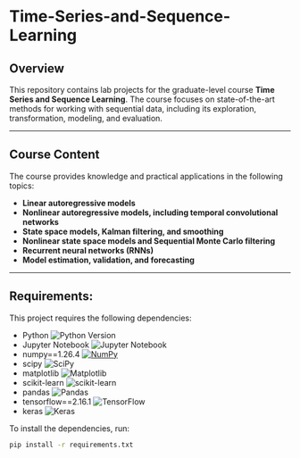 # Time-Series-and-Sequence-Learning

## Overview
This repository contains lab projects for the graduate-level course **Time Series and Sequence Learning**. The course focuses on state-of-the-art methods for working with sequential data, including its exploration, transformation, modeling, and evaluation.

---

## Course Content
The course provides knowledge and practical applications in the following topics:

- **Linear autoregressive models**
- **Nonlinear autoregressive models, including temporal convolutional networks**
- **State space models, Kalman filtering, and smoothing**
- **Nonlinear state space models and Sequential Monte Carlo filtering**
- **Recurrent neural networks (RNNs)**
- **Model estimation, validation, and forecasting**

---

## Requirements:  
This project requires the following dependencies:  

- Python ![Python Version](https://img.shields.io/badge/python-3.8%20%7C%203.9-blue)  
- Jupyter Notebook ![Jupyter Notebook](https://img.shields.io/badge/Jupyter-Notebook-orange?logo=jupyter)  
- numpy==1.26.4 [![NumPy](https://img.shields.io/badge/numpy-1.26.4-blue?logo=python)](https://numpy.org/)    
- scipy ![SciPy](https://img.shields.io/badge/scipy-latest-blue?logo=scipy)  
- matplotlib ![Matplotlib](https://img.shields.io/badge/matplotlib-latest-blue?logo=python)  
- scikit-learn ![scikit-learn](https://img.shields.io/badge/scikit--learn-latest-blue?logo=scikit-learn)  
- pandas ![Pandas](https://img.shields.io/badge/pandas-latest-blue?logo=pandas)  
- tensorflow==2.16.1 ![TensorFlow](https://img.shields.io/badge/tensorflow-2.16.1-orange?logo=tensorflow)  
- keras ![Keras](https://img.shields.io/badge/Keras-latest-red?logo=keras)  

To install the dependencies, run:  
```bash
pip install -r requirements.txt  
